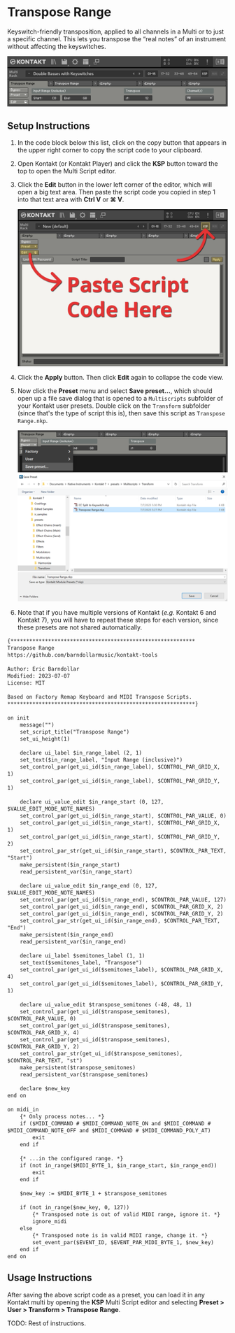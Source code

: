 # Transpose Range

Keyswitch-friendly transposition, applied to all channels in a Multi or to just a specific channel.
This lets you transpose the “real notes” of an instrument without affecting the keyswitches.

![Screenshot of Transpose Range](../images/transpose_range.png)

<!-- TODO: Add link to YouTube video showing it. -->

## Setup Instructions

1. In the code block below this list, click on the copy button that appears in the upper right
   corner to copy the script code to your clipboard.

2. Open Kontakt (or Kontakt Player) and click the **KSP** button toward the top to open the
   Multi Script editor.

3. Click the **Edit** button in the lower left corner of the editor, which will open a big text
   area. Then paste the script code you copied in step 1 into that text area with **Ctrl V** or
   **⌘ V**.

   ![Screenshot of KSP Multi Script editor](../images/k7_ksp_editor_annotated.png)

4. Click the **Apply** button. Then click **Edit** again to collapse the code view.

5. Now click the **Preset** menu and select **Save preset...**, which should open up a file save
   dialog that is opened to a `Multiscripts` subfolder of your Kontakt user presets. Double click
   on the `Transform` subfolder (since that's the type of script this is), then save this script
   as `Transpose Range.nkp`.

   ![Screenshot of Save preset](../images/k7_ksp_save_preset.png)
   ![Screenshot of save dialog](../images/k7_ksp_save_dialog1.png)

6. Note that if you have multiple versions of Kontakt (*e.g.* Kontakt 6 and Kontakt 7), you will
   have to repeat these steps for each version, since these presets are not shared automatically.

```text
{***********************************************************
Transpose Range
https://github.com/barndollarmusic/kontakt-tools

Author: Eric Barndollar
Modified: 2023-07-07
License: MIT

Based on Factory Remap Keyboard and MIDI Transpose Scripts.
************************************************************}

on init
	message("")
	set_script_title("Transpose Range")
	set_ui_height(1)

	declare ui_label $in_range_label (2, 1)
	set_text($in_range_label, "Input Range (inclusive)")
	set_control_par(get_ui_id($in_range_label), $CONTROL_PAR_GRID_X, 1)
	set_control_par(get_ui_id($in_range_label), $CONTROL_PAR_GRID_Y, 1)

	declare ui_value_edit $in_range_start (0, 127, $VALUE_EDIT_MODE_NOTE_NAMES)
	set_control_par(get_ui_id($in_range_start), $CONTROL_PAR_VALUE, 0)
	set_control_par(get_ui_id($in_range_start), $CONTROL_PAR_GRID_X, 1)
	set_control_par(get_ui_id($in_range_start), $CONTROL_PAR_GRID_Y, 2)
	set_control_par_str(get_ui_id($in_range_start), $CONTROL_PAR_TEXT, "Start")
	make_persistent($in_range_start)
	read_persistent_var($in_range_start)

	declare ui_value_edit $in_range_end (0, 127, $VALUE_EDIT_MODE_NOTE_NAMES)
	set_control_par(get_ui_id($in_range_end), $CONTROL_PAR_VALUE, 127)
	set_control_par(get_ui_id($in_range_end), $CONTROL_PAR_GRID_X, 2)
	set_control_par(get_ui_id($in_range_end), $CONTROL_PAR_GRID_Y, 2)
	set_control_par_str(get_ui_id($in_range_end), $CONTROL_PAR_TEXT, "End")
	make_persistent($in_range_end)
	read_persistent_var($in_range_end)

	declare ui_label $semitones_label (1, 1)
	set_text($semitones_label, "Transpose")
	set_control_par(get_ui_id($semitones_label), $CONTROL_PAR_GRID_X, 4)
	set_control_par(get_ui_id($semitones_label), $CONTROL_PAR_GRID_Y, 1)

	declare ui_value_edit $transpose_semitones (-48, 48, 1)
	set_control_par(get_ui_id($transpose_semitones), $CONTROL_PAR_VALUE, 0)
	set_control_par(get_ui_id($transpose_semitones), $CONTROL_PAR_GRID_X, 4)
	set_control_par(get_ui_id($transpose_semitones), $CONTROL_PAR_GRID_Y, 2)
	set_control_par_str(get_ui_id($transpose_semitones), $CONTROL_PAR_TEXT, "st")
	make_persistent($transpose_semitones)
	read_persistent_var($transpose_semitones)

	declare $new_key
end on

on midi_in
	{* Only process notes... *}
	if ($MIDI_COMMAND # $MIDI_COMMAND_NOTE_ON and $MIDI_COMMAND # $MIDI_COMMAND_NOTE_OFF and $MIDI_COMMAND # $MIDI_COMMAND_POLY_AT)
		exit
	end if

	{* ...in the configured range. *}
	if (not in_range($MIDI_BYTE_1, $in_range_start, $in_range_end))
		exit
	end if

	$new_key := $MIDI_BYTE_1 + $transpose_semitones

	if (not in_range($new_key, 0, 127))
		{* Transposed note is out of valid MIDI range, ignore it. *}
		ignore_midi
	else
		{* Transposed note is in valid MIDI range, change it. *}
		set_event_par($EVENT_ID, $EVENT_PAR_MIDI_BYTE_1, $new_key)
	end if
end on
```

## Usage Instructions

After saving the above script code as a preset, you can load it in any Kontakt multi by opening the
**KSP** Multi Script editor and selecting **Preset > User > Transform > Transpose Range**.

TODO: Rest of instructions.
